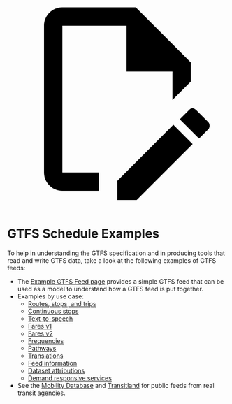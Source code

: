 <a class="pencil-link" href="https://github.com/MobilityData/gtfs.org/edit/main/docs/schedule/examples/index.md" title="Edit this page" target="_blank">
    <svg class="pencil" xmlns="http://www.w3.org/2000/svg" viewBox="0 0 24 24"><path d="M10 20H6V4h7v5h5v3.1l2-2V8l-6-6H6c-1.1 0-2 .9-2 2v16c0 1.1.9 2 2 2h4v-2m10.2-7c.1 0 .3.1.4.2l1.3 1.3c.2.2.2.6 0 .8l-1 1-2.1-2.1 1-1c.1-.1.2-.2.4-.2m0 3.9L14.1 23H12v-2.1l6.1-6.1 2.1 2.1Z"></path></svg>
  </a>
  
# GTFS Schedule Examples

To help in understanding the GTFS specification and in producing tools that read and write GTFS data, take a look at the following examples of GTFS feeds:

- The [Example GTFS Feed page](/schedule/example-feed) provides a simple GTFS feed that can be used as a model to understand how a GTFS feed is put together.
- Examples by use case:
    - [Routes, stops, and trips](routes-stops-trips)
    - [Continuous stops](continuous-stops)
    - [Text-to-speech](text-to-speech)
    - [Fares v1](fares-v1)
    - [Fares v2](fares-v2)
    - [Frequencies](frequencies)
    - [Pathways](pathways)
    - [Translations](translations)
    - [Feed information](feed-info)
    - [Dataset attributions](attributions)
    - [Demand responsive services](demand-responsive-services)
- See the [Mobility Database](https://database.mobilitydata.org/) and [Transitland](https://www.transit.land/) for public feeds from real transit agencies.
